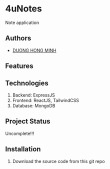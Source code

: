# 4uNotes

Note application

## Authors

- [DUONG HONG MINH](https://github.com/dhminh01)

## Features

## Technologies

1. Backend: ExpressJS
2. Frontend: ReactJS, TailwindCSS
3. Database: MongoDB

## Project Status

Uncomplete!!!

## Installation
1. Download the source code from this git repo
